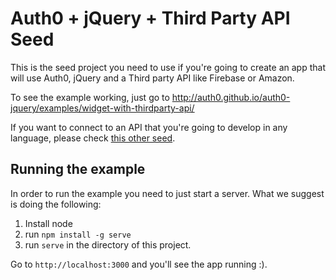 # Auth0 + jQuery + Third Party API Seed

This is the seed project you need to use if you're going to create an app that will use Auth0, jQuery and a Third party API like Firebase or Amazon.

To see the example working, just go to http://auth0.github.io/auth0-jquery/examples/widget-with-thirdparty-api/

If you want to connect to an API that you're going to develop in any language, please check [this other seed](https://github.com/auth0/auth0-jquery/tree/gh-pages/examples/widget-with-api).

## Running the example

In order to run the example you need to just start a server. What we suggest is doing the following:

1. Install node
2. run `npm install -g serve`
3. run `serve` in the directory of this project.

Go to `http://localhost:3000` and you'll see the app running :).

